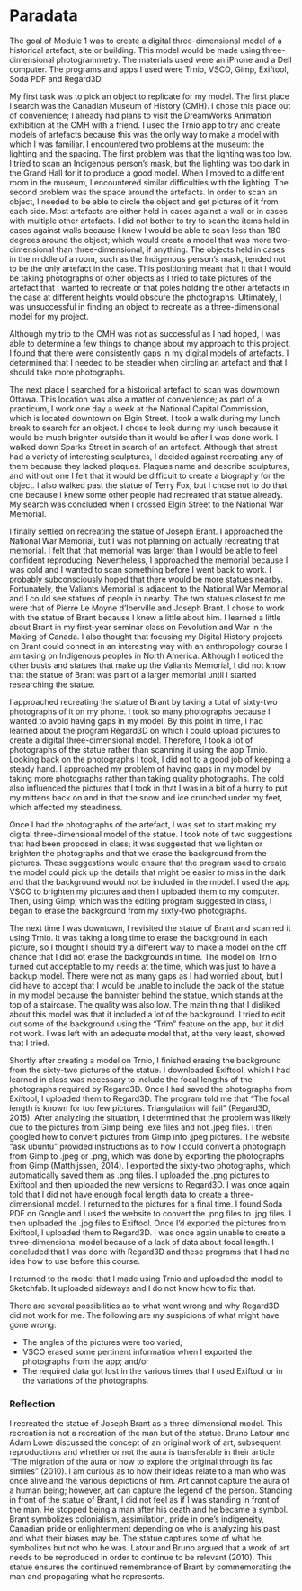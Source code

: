 # Paradata

The goal of Module 1 was to create a digital three-dimensional model of a historical artefact, site or building. This model would be made using three-dimensional photogrammetry. The materials used were an iPhone and a Dell computer. The programs and apps I used were Trnio, VSCO, Gimp, Exiftool, Soda PDF and Regard3D.  

My first task was to pick an object to replicate for my model. The first place I search was the Canadian Museum of History (CMH). I chose this place out of convenience; I already had plans to visit the DreamWorks Animation exhibition at the CMH with a friend.  I used the Trnio app to try and create models of artefacts because this was the only way to make a model with which I was familiar. I encountered two problems at the museum: the lighting and the spacing. The first problem was that the lighting was too low. I tried to scan an Indigenous person’s mask, but the lighting was too dark in the Grand Hall for it to produce a good model. When I moved to a different room in the museum, I encountered similar difficulties with the lighting. The second problem was the space around the artefacts. In order to scan an object, I needed to be able to circle the object and get pictures of it from each side. Most artefacts are either held in cases against a wall or in cases with multiple other artefacts. I did not bother to try to scan the items held in cases against walls because I knew I would be able to scan less than 180 degrees around the object; which would create a model that was more two-dimensional than three-dimensional, if anything. The objects held in cases in the middle of a room, such as the Indigenous person’s mask, tended not to be the only artefact in the case. This positioning meant that it that I would be taking photographs of other objects as I tried to take pictures of the artefact that I wanted to recreate or that poles holding the other artefacts in the case at different heights would obscure the photographs. Ultimately, I was unsuccessful in finding an object to recreate as a three-dimensional model for my project.  

Although my trip to the CMH was not as successful as I had hoped, I was able to determine a few things to change about my approach to this project. I found that there were consistently gaps in my digital models of artefacts. I determined that I needed to be steadier when circling an artefact and that I should take more photographs. 

The next place I searched for a historical artefact to scan was downtown Ottawa. This location was also a matter of convenience; as part of a practicum, I work one day a week at the National Capital Commission, which is located downtown on Elgin Street. I took a walk during my lunch break to search for an object. I chose to look during my lunch because it would be much brighter outside than it would be after I was done work. I walked down Sparks Street in search of an artefact. Although that street had a variety of interesting sculptures, I decided against recreating any of them because they lacked plaques. Plaques name and describe sculptures, and without one I felt that it would be difficult to create a biography for the object. I also walked past the statue of Terry Fox, but I chose not to do that one because I knew some other people had recreated that statue already. My search was concluded when I crossed Elgin Street to the National War Memorial.
	
I finally settled on recreating the statue of Joseph Brant. I approached the National War Memorial, but I was not planning on actually recreating that memorial. I felt that that memorial was larger than I would be able to feel confident reproducing. Nevertheless, I approached the memorial because I was cold and I wanted to scan something before I went back to work. I probably subconsciously hoped that there would be more statues nearby. Fortunately, the Valiants Memorial is adjacent to the National War Memorial and I could see statues of people in nearby. The two statues closest to me were that of Pierre Le Moyne d’Iberville and Joseph Brant. I chose to work with the statue of Brant because I knew a little about him. I learned a little about Brant in my first-year seminar class on Revolution and War in the Making of Canada. I also thought that focusing my Digital History projects on Brant could connect in an interesting way with an anthropology course I am taking on Indigenous peoples in North America. Although I noticed the other busts and statues that make up the Valiants Memorial, I did not know that the statue of Brant was part of a larger memorial until I started researching the statue.  

I approached recreating the statue of Brant by taking a total of sixty-two photographs of it on my phone.  I took so many photographs because I wanted to avoid having gaps in my model. By this point in time, I had learned about the program Regard3D on which I could upload pictures to create a digital three-dimensional model. Therefore, I took a lot of photographs of the statue rather than scanning it using the app Trnio. Looking back on the photographs I took, I did not to a good job of keeping a steady hand. I approached my problem of having gaps in my model by taking more photographs rather than taking quality photographs. The cold also influenced the pictures that I took in that I was in a bit of a hurry to put my mittens back on and in that the snow and ice crunched under my feet, which affected my steadiness. 

Once I had the photographs of the artefact, I was set to start making my digital three-dimensional model of the statue. I took note of two suggestions that had been proposed in class; it was suggested that we lighten or brighten the photographs and that we erase the background from the pictures. These suggestions would ensure that the program used to create the model could pick up the details that might be easier to miss in the dark and that the background would not be included in the model. I used the app VSCO to brighten my pictures and then I uploaded them to my computer. Then, using Gimp, which was the editing program suggested in class, I began to erase the background from my sixty-two photographs. 

The next time I was downtown, I revisited the statue of Brant and scanned it using Trnio. It was taking a long time to erase the background in each picture, so I thought I should try a different way to make a model on the off chance that I did not erase the backgrounds in time. The model on Trnio turned out acceptable to my needs at the time, which was just to have a backup model. There were not as many gaps as I had worried about, but I did have to accept that I would be unable to include the back of the statue in my model because the bannister behind the statue, which stands at the top of a staircase. The quality was also low. The main thing that I disliked about this model was that it included a lot of the background. I tried to edit out some of the background using the “Trim” feature on the app, but it did not work. I was left with an adequate model that, at the very least, showed that I tried. 

Shortly after creating a model on Trnio, I finished erasing the background from the sixty-two pictures of the statue. I downloaded Exiftool, which I had learned in class was necessary to include the focal lengths of the photographs required by Regard3D. Once I had saved the photographs from Exiftool, I uploaded them to Regard3D. The program told me that “The focal length is known for too few pictures. Triangulation will fail” (Regard3D, 2015). After analyzing the situation, I determined that the problem was likely due to the pictures from Gimp being .exe files and not .jpeg files. I then googled how to convert pictures from Gimp into .jpeg pictures. The website “ask ubuntu” provided instructions as to how I could convert a photograph from Gimp to .jpeg or .png, which was done by exporting the photographs from Gimp (Matthijssen, 2014). I exported the sixty-two photographs, which automatically saved them as .png files. I uploaded the .png pictures to Exiftool and then uploaded the new versions to Regard3D. I was once again told that I did not have enough focal length data to create a three-dimensional model. I returned to the pictures for a final time. I found Soda PDF on Google and I used the website to convert the .png files to .jpg files. I then uploaded the .jpg files to Exiftool. Once I’d exported the pictures from Exiftool, I uploaded them to Regard3D. I was once again unable to create a three-dimensional model because of a lack of data about focal length. I concluded that I was done with Regard3D and these programs that I had no idea how to use before this course. 

I returned to the model that I made using Trnio and uploaded the model to Sketchfab. It uploaded sideways and I do not know how to fix that.   

There are several possibilities as to what went wrong and why Regard3D did not work for me. The following are my suspicions of what might have gone wrong: 
- The angles of the pictures were too varied;
- VSCO erased some pertinent information when I exported the photographs from the app; and/or
- The required data got lost in the various times that I used Exiftool or in the variations of the photographs.



### Reflection

I recreated the statue of Joseph Brant as a three-dimensional model. This recreation is not a recreation of the man but of the statue. Bruno Latour and Adam Lowe discussed the concept of an original work of art, subsequent reproductions and whether or not the aura is transferable in their article “The migration of the aura or how to explore the original through its fac similes” (2010). I am curious as to how their ideas relate to a man who was once alive and the various depictions of him. Art cannot capture the aura of a human being; however, art can capture the legend of the person. Standing in front of the statue of Brant, I did not feel as if I was standing in front of the man. He stopped being a man after his death and he became a symbol. Brant symbolizes colonialism, assimilation, pride in one’s indigeneity, Canadian pride or enlightenment depending on who is analyzing his past and what their biases may be. The statue captures some of what he symbolizes but not who he was. Latour and Bruno argued that a work of art needs to be reproduced in order to continue to be relevant (2010). This statue ensures the continued remembrance of Brant by commemorating the man and propagating what he represents. 
 
 

